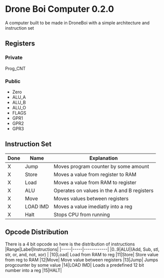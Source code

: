 # Drone Boi Computer 0.2.0
A computer built to be made in DroneBoi with a simple architecture and instruction set

## Registers
### Private
Prog_CNT
### Public
- Zero
- ALU_A
- ALU_B
- ALU_O
- FLAGS
- GPR1
- GPR2
- GPR3

## Instruction Set
| Done | Name | Explanation
|------|------|------------
|X|Jump|Moves program counter by some amount
|X|Store|Moves a value from register to RAM
|X|Load|Moves a value from RAM to register
|X|ALU|Operates on values in the A and B registers
|X|Move|Moves values between registers
|X|LOAD IMD| Moves a value imediatly into a reg
|X|Halt| Stops CPU from running

## Opcode Distribution
There is a 4 bit opcode so here is the distribution of instructions
|Range|Label|Instructions|
|-----|-----|------------|
|0..9|ALU|(Add, Sub, stl, str, or, and, not, xor) |
|10|Load| Load from RAM to reg
|11|Store| Store value from reg to RAM
|12|Move| Move value between registers
|13|Jump| Jumps progcounter by some value
|14|LOAD IMD| Loads a predefined 12 bit number into a reg
|15|HALT| 

